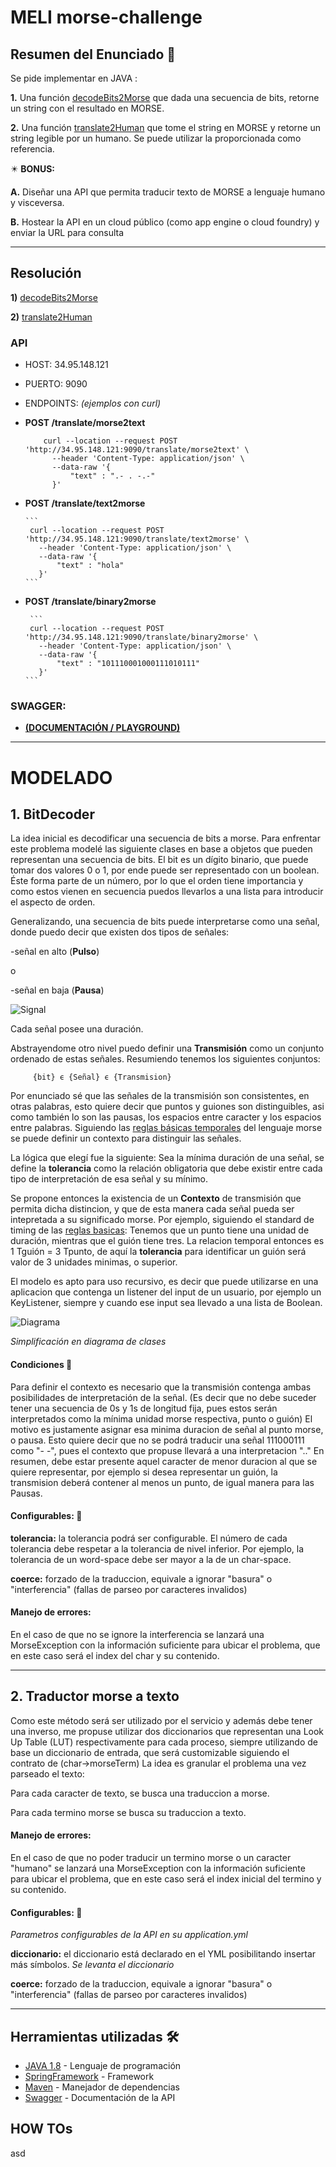 # MELI morse-challenge


## Resumen del Enunciado 📝

Se pide implementar en JAVA :

**1.** Una función [decodeBits2Morse](https://github.com/fede-alt/morse-challenge/blob/master/src/main/java/com/meli/morse/utils/MorseBitReader.java#L30) que dada una secuencia de bits, retorne un string con el resultado en MORSE.

**2.** Una función [translate2Human](https://github.com/fede-alt/morse-challenge/blob/master/src/main/java/com/meli/morse/utils/Translator.java#L36) que tome el string en MORSE y retorne un string legible por un humano. Se puede utilizar la proporcionada como referencia.

✴️ **BONUS:**

**A.** Diseñar una API que permita traducir texto de MORSE a lenguaje humano y
visceversa.

**B.** Hostear la API en un cloud público (como app engine o cloud foundry) y enviar la
URL para consulta

-------------------------------------------------------------------------------
## Resolución

**1)** [decodeBits2Morse](https://github.com/fede-alt/morse-challenge/blob/master/src/main/java/com/meli/morse/utils/MorseBitReader.java#L30)

**2)** [translate2Human](https://github.com/fede-alt/morse-challenge/blob/master/src/main/java/com/meli/morse/utils/Translator.java#L36)

 ### API
 
   - HOST: 34.95.148.121
   
   - PUERTO: 9090
   
   - ENDPOINTS: _(ejemplos con curl)_
   
   - **POST /translate/morse2text**

      ```
          curl --location --request POST 'http://34.95.148.121:9090/translate/morse2text' \
            --header 'Content-Type: application/json' \
            --data-raw '{
                "text" : ".- . -.-"
            }'
      ```

   - **POST /translate/text2morse**
   
         ```
          curl --location --request POST 'http://34.95.148.121:9090/translate/text2morse' \
            --header 'Content-Type: application/json' \
            --data-raw '{
                "text" : "hola"
            }'
         ```


   - **POST /translate/binary2morse**
   
          ```
          curl --location --request POST 'http://34.95.148.121:9090/translate/binary2morse' \
            --header 'Content-Type: application/json' \
            --data-raw '{
                "text" : "101110001000111010111"
            }'
         ```
      
      
   
  ### SWAGGER:  
  
  - **[(DOCUMENTACIÓN / PLAYGROUND)](http://34.95.148.121:9090/translate/swagger-ui/)**


-------------------------------------------------------------------------------
# MODELADO

## 1. BitDecoder

La idea inicial es decodificar una secuencia de bits a morse. Para enfrentar este problema modelé las siguiente clases en base a objetos que pueden representan una secuencia de bits.
El bit es un dígito binario, que puede tomar dos valores 0 o 1, por ende puede ser representado con un boolean. Éste forma parte de un número, por lo que el orden tiene importancia y como estos vienen en secuencia puedos llevarlos a una lista para introducir el aspecto de orden.

Generalizando, una secuencia de bits puede interpretarse como una señal, donde puedo decir que existen dos tipos de señales:

   -señal en alto (**Pulso**) 
   
   o
   
   -señal en baja (**Pausa**)
   
   ![Signal](https://www.electronicspoint.com/themes/user/site/default/asset/img/articles/line-graph-digital-signal.jpg)
   
Cada señal posee una duración.
 
Abstrayendome otro nivel puedo definir una **Transmisión** como un conjunto ordenado de estas señales. 
Resumiendo tenemos los siguientes conjuntos:
```
     {bit} ϵ {Señal} ϵ {Transmision}
```
Por enunciado sé que las señales de la transmisión son consistentes, en otras palabras, esto quiere decir que puntos y guiones son distinguibles, asi como también lo son las pausas, los espacios entre caracter y los espacios entre palabras.
Siguiendo las [reglas básicas temporales](https://en.wikipedia.org/wiki/Morse_code#Representation,_timing,_and_speeds) del lenguaje morse se puede definir un contexto para distinguir las señales.

La lógica que elegí fue la siguiente:
Sea la mínima duración de una señal, se define la **tolerancia** como la relación obligatoria que debe existir entre cada tipo de interpretación de esa señal y su mínimo.

Se propone entonces la existencia de un **Contexto** de transmisión que permita dicha distincion, y que de esta manera cada señal pueda ser intepretada a su significado morse. 
Por ejemplo, siguiendo el standard de timing de las [reglas basicas](https://en.wikipedia.org/wiki/Morse_code#Representation,_timing,_and_speeds):
Tenemos que un punto tiene una unidad de duración, mientras que el guión tiene tres. La relacion temporal entonces es 1 Tguión = 3 Tpunto, de aquí la **tolerancia** para identificar un guión será valor de 3 unidades minimas, o superior.


El modelo es apto para uso recursivo, es decir que puede utilizarse en una aplicacion que contenga un listener del input de un usuario, por ejemplo un KeyListener, siempre y cuando ese input sea llevado a una lista de Boolean.

![Diagrama](https://i.imgur.com/5zhR8kb.jpg)

  _Simplificación en diagrama de clases_


#### Condiciones 📑

Para definir el contexto es necesario que la transmisión contenga ambas posibilidades de interpretación de la señal. (Es decir que no debe suceder tener una secuencia de 0s y 1s de longitud fija, pues estos serán interpretados como la mínima unidad morse respectiva, punto o guión)
El motivo es justamente asignar esa minima duracion de señal al punto morse, o pausa.
Esto quiere decir que no se podrá traducir una señal 111000111 como "- -", pues el contexto que propuse llevará a una interpretacion ".."
En resumen, debe estar presente aquel caracter de menor duracion al que se quiere representar, por ejemplo si desea representar un guión, la transmision deberá contener al menos un punto, de igual manera para las Pausas.

#### Configurables: 🔧
  **tolerancia:** la tolerancia podrá ser configurable. El número de cada tolerancia debe respetar a la tolerancia de nivel inferior. Por ejemplo, la tolerancia de un word-space debe ser mayor a la de un char-space.
  
  **coerce:**  forzado de la traduccion, equivale a ignorar "basura" o "interferencia" (fallas de parseo por caracteres invalidos)
  
 
#### Manejo de errores:
  En el caso de que no se ignore la interferencia se lanzará una MorseException con la información suficiente para ubicar el problema, que en este caso será el index del char y su contenido.

-------------------------------------------------------------------------------


## 2. Traductor morse a texto
Como este método será ser utilizado por el servicio y además debe tener una inverso, me propuse utilizar dos diccionarios que representan una Look Up Table (LUT) respectivamente para cada proceso, siempre utilizando de base un diccionario de entrada, que será customizable siguiendo el contrato de (char->morseTerm)
La idea es granular el problema una vez parseado el texto:

  Para cada caracter de texto, se busca una traduccion a morse.
  
  Para cada termino morse se busca su traduccion a texto.
  
  #### Manejo de errores:
  En el caso de que no poder traducir un termino morse o un caracter "humano" se lanzará una MorseException con la información suficiente para ubicar el problema, que en este caso será el index inicial del termino y su contenido.  
  
  
#### Configurables: 🔧

  _Parametros configurables de la API en su application.yml_
  
  **diccionario:** el diccionario está declarado en el YML posibilitando insertar más símbolos. _Se levanta el diccionario_
  
  **coerce:**  forzado de la traduccion, equivale a ignorar "basura" o "interferencia" (fallas de parseo por caracteres invalidos)
  
  
-------------------------------------------------------------------------------
  

## Herramientas utilizadas 🛠️

* [JAVA 1.8](https://www.java.com/) - Lenguaje de programación
* [SpringFramework](https://spring.io/) - Framework
* [Maven](https://maven.apache.org/) - Manejador de dependencias
* [Swagger](https://swagger.io/) - Documentación de la API


## HOW TOs 

asd

